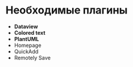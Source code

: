 # Необходимые плагины
- **Dataview**
- **Colored text**
- **PlantUML**
- Homepage
- QuickAdd
- Remotely Save